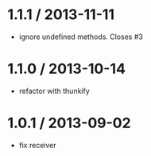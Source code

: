 
1.1.1 / 2013-11-11 
==================

 * ignore undefined methods. Closes #3

1.1.0 / 2013-10-14 
==================

 * refactor with thunkify

1.0.1 / 2013-09-02 
==================

 * fix receiver
